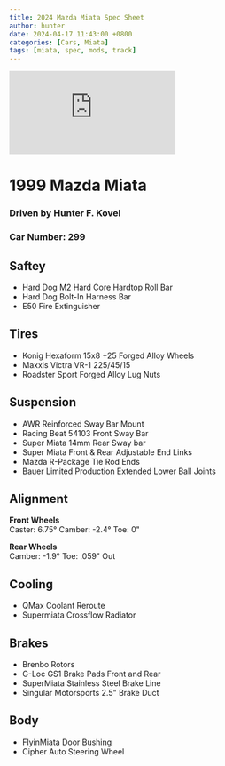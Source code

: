 ```yaml
---
title: 2024 Mazda Miata Spec Sheet
author: hunter
date: 2024-04-17 11:43:00 +0800
categories: [Cars, Miata]
tags: [miata, spec, mods, track]
---
```


![My Miata](https://www.facebook.com/photo.php?fbid=3980494095510351&set=pb.100006493983702.-2207520000&type=3)

# 1999 Mazda Miata 
### Driven by Hunter F. Kovel
### Car Number: 299

## Saftey
- Hard Dog M2 Hard Core Hardtop Roll Bar
- Hard Dog Bolt-In Harness Bar
- E50 Fire Extinguisher

## Tires
- Konig Hexaform 15x8 +25 Forged Alloy Wheels
- Maxxis Victra VR-1 225/45/15
- Roadster Sport Forged Alloy Lug Nuts

## Suspension
- AWR Reinforced Sway Bar Mount
- Racing Beat 54103 Front Sway Bar
- Super Miata 14mm Rear Sway bar
- Super Miata Front & Rear Adjustable End Links
- Mazda R-Package Tie Rod Ends
- Bauer Limited Production Extended Lower Ball Joints

## Alignment
**Front Wheels** <br>
Caster: 6.75°
Camber: -2.4°
Toe: 0"

**Rear Wheels** <br>
Camber: -1.9°
Toe: .059" Out

## Cooling
- QMax Coolant Reroute
- Supermiata Crossflow Radiator

## Brakes
- Brenbo Rotors
- G-Loc GS1 Brake Pads Front and Rear
- SuperMiata Stainless Steel Brake Line
- Singular Motorsports 2.5" Brake Duct

## Body 
- FlyinMiata Door Bushing
- Cipher Auto Steering Wheel
